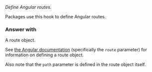 *Define Angular routes.*

Packages use this hook to define Angular routes.



### Answer with

A route object.

See
[the Angular documentation](https://docs.angularjs.org/api/ngRoute/provider/$routeProvider#when)
(specifically the `route` parameter) for information on defining a route object.

Also note that the `path` parameter is defined in the route object itself.
